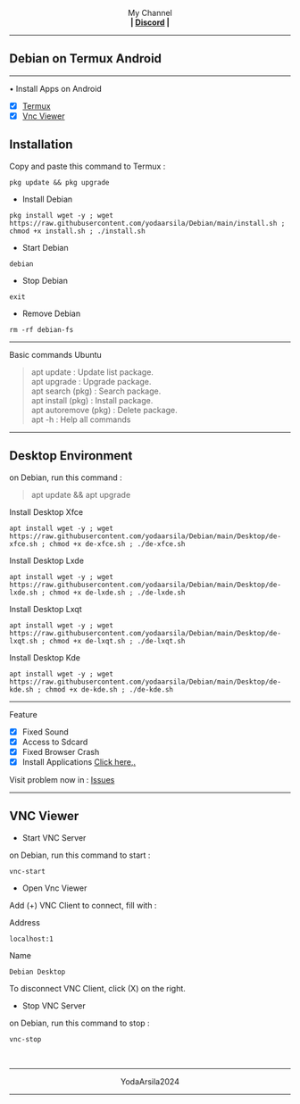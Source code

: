 
<p align="center">My Channel</br><b>
| <a href="https://discord.gg/GCehyym">Discord</a> </a> |</b></p>

---
## Debian on Termux Android

---
• Install Apps on Android
- [x] [Termux](https://github.com/termux/termux-app/releases/tag/v0.118.0)
- [x] [Vnc Viewer](https://play.google.com/store/apps/details?id=com.realvnc.viewer.android)

## Installation

Copy and paste this command to Termux :
```
pkg update && pkg upgrade
```

* Install Debian
```
pkg install wget -y ; wget https://raw.githubusercontent.com/yodaarsila/Debian/main/install.sh ; chmod +x install.sh ; ./install.sh
```

* Start Debian
```
debian
```

* Stop Debian
```
exit
```

* Remove Debian
```
rm -rf debian-fs
```

---
Basic commands Ubuntu
> apt update : Update list package.</br>
> apt upgrade : Upgrade package.</br>
> apt search (pkg) : Search package.</br>
> apt install (pkg) : Install package.</br>
> apt autoremove (pkg) : Delete package.</br>
> apt -h : Help all commands

---
## Desktop Environment

on Debian, run this command :

> apt update && apt upgrade

Install Desktop Xfce
```
apt install wget -y ; wget https://raw.githubusercontent.com/yodaarsila/Debian/main/Desktop/de-xfce.sh ; chmod +x de-xfce.sh ; ./de-xfce.sh
```

Install Desktop Lxde
```
apt install wget -y ; wget https://raw.githubusercontent.com/yodaarsila/Debian/main/Desktop/de-lxde.sh ; chmod +x de-lxde.sh ; ./de-lxde.sh
```

Install Desktop Lxqt
```
apt install wget -y ; wget https://raw.githubusercontent.com/yodaarsila/Debian/main/Desktop/de-lxqt.sh ; chmod +x de-lxqt.sh ; ./de-lxqt.sh
```

Install Desktop Kde
```
apt install wget -y ; wget https://raw.githubusercontent.com/yodaarsila/Debian/main/Desktop/de-kde.sh ; chmod +x de-kde.sh ; ./de-kde.sh
```

---
Feature
- [x] Fixed Sound
- [x] Access to Sdcard
- [x] Fixed Browser Crash
- [x] Install Applications [Click here,.](https://github.com/yodaarsila/Linux-Debian/tree/main/Apps)

Visit problem now in : [Issues](https://github.com/wahasa/Debian/issues)

---
## VNC Viewer

* Start VNC Server

on Debian, run this command to start :

```
vnc-start
```

* Open Vnc Viewer

Add (+) VNC Client to connect, fill with :

Address
```
localhost:1
```

Name
```
Debian Desktop
```

To disconnect VNC Client, click (X) on the right.

* Stop VNC Server

on Debian, run this command to stop :

```
vnc-stop
```
</br>

---
<p align="center">YodaArsila2024</p>

---
